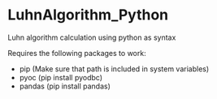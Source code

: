 # LuhnAlgorithm_Python
Luhn algorithm calculation using python as syntax

Requires the following packages to work:
- pip (Make sure that path is included in system variables)
- pyoc (pip install pyodbc)
- pandas (pip install pandas)



